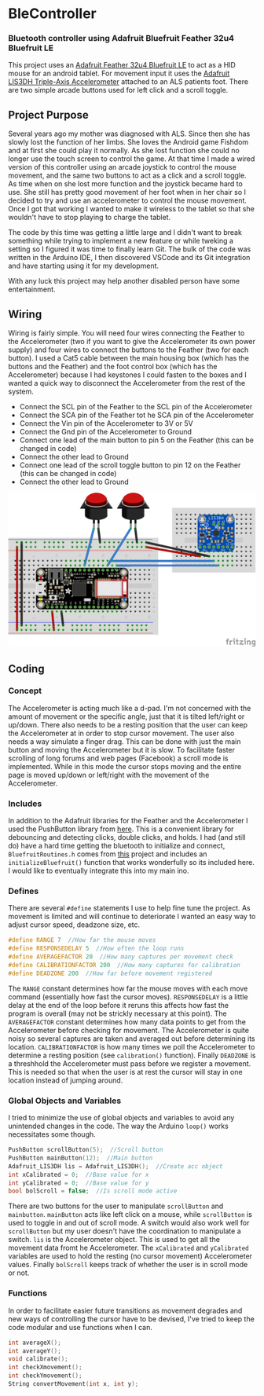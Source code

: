 # BleController
### Bluetooth controller using Adafruit Bluefruit Feather 32u4 Bluefruit LE

This project uses an [Adafruit Feather 32u4 Bluefruit LE](https://learn.adafruit.com/adafruit-feather-32u4-bluefruit-le) to act as a HID mouse for an android tablet.  For movement input it uses the [Adafruit LIS3DH Triple-Axis Accelerometer](https://learn.adafruit.com/adafruit-lis3dh-triple-axis-accelerometer-breakout) attached to an ALS patients foot.  There are two simple arcade buttons used for left click and a scroll toggle. 

## Project Purpose

Several years ago my mother was diagnosed with ALS.  Since then she has slowly lost the function of her limbs.  She loves the Android game Fishdom and at first she could play it normally.  As she lost function she could no longer use the touch screen to control the game.  At that time I made a wired version of this controller using an arcade joystick to control the mouse movement, and the same two buttons to act as a click and a scroll toggle.  As time when on she lost more function and the joystick became hard to use.  She still has pretty good movement of her foot when in her chair so I decided to try and use an accelerometer to control the mouse movement.  Once I got that working I wanted to make it wireless to the tablet so that she wouldn't have to stop playing to charge the tablet.  

The code by this time was getting a little large and I didn't want to break something while trying to implement a new feature or while tweking a setting so I figured it was time to finally learn Git.  The bulk of the code was written in the Arduino IDE, I then discovered VSCode and its Git integration and have starting using it for my development.  

With any luck this project may help another disabled person have some entertainment.  

## Wiring

Wiring is fairly simple.  You will need four wires connecting the Feather to the Accelerometer (two if you want to give the Accelerometer its own power supply) and four wires to connect the buttons to the Feather (two for each button).  I used a Cat5 cable between the main housing box (which has the buttons and the Feather) and the foot control box (which has the Accelerometer) because I had keystones I could fasten to the boxes and I wanted a quick way to disconnect the Accelerometer from the rest of the system.  

* Connect the SCL pin of the Feather to the SCL pin of the Accelerometer
* Connect the SCA pin of the Feather tot he SCA pin of the Accelerometer
* Connect the Vin pin of the Accelerometer to 3V or 5V
* Connect the Gnd pin of the Accelerometer to Ground
* Connect one lead of the main button to pin 5 on the Feather (this can be changed in code)
* Connect the other lead to Ground
* Connect one lead of the scroll toggle button to pin 12 on the Feather (this can be changed in code)
* Connect the other lead to Ground

![Wiring Diagram](images/wiring.png)

## Coding
### Concept
The Accelerometer is acting much like a d-pad.  I'm not concerned with the amount of movement or the specific angle, just that it is tilted left/right or up/down.  There also needs to be a resting position that the user can keep the Accelerometer at in order to stop cursor movement.  The user also needs a way simulate a finger drag.  This can be done with just the main button and moving the Accelerometer but it is slow.  To facilitate faster scrolling of long forums and web pages (Facebook) a scroll mode is implemented. While in this mode the cursor stops moving and the entire page is moved up/down or left/right with the movement of the Accelerometer. 

### Includes
In addition to the Adafruit libraries for the Feather and the Accelerometer I used the PushButton library from [here](https://github.com/kristianklein/PushButton).  This is a convenient library for debouncing and detecting clicks, double clicks, and holds.  I had (and still do) have a hard time getting the bluetooth to initialize and connect,  `BluefruitRoutines.h` comes from [this](https://github.com/cyborg5/iOS_switch_control) project and includes an `initializeBluefruit()` function that works wonderfully so its included here.  I would like to eventually integrate this into my main ino.  

### Defines
There are several `#define` statements I use to help fine tune the project.  As movement is limited and will continue to deteriorate I wanted an easy way to adjust cursor speed, deadzone size, etc.  

```c++
#define RANGE 7  //How far the mouse moves
#define RESPONSEDELAY 5  //How often the loop runs
#define AVERAGEFACTOR 20  //How many captures per movement check
#define CALIBRATIONFACTOR 200  //How many captures for calibration
#define DEADZONE 200  //How far before movement registered
```

The `RANGE` constant determines how far the mouse moves with each move command (essentially how fast the cursor moves).  `RESPONSEDELAY` is a little delay at the end of the loop before it reruns this affects how fast the program is overall (may not be strickly necessary at this point).  The `AVERAGEFACTOR` constant determines how many data points to get from the Accelerometer before checking for movement.  The Accelerometer is quite noisy so several captures are taken and averaged out before determining its location.  `CALIBRATIONFACTOR` is how many times we poll the Accelerometer to determine a resting position (see `calibration()` function).  Finally `DEADZONE` is a threshhold the Accelerometer must pass before we register a movement.  This is needed so that when the user is at rest the cursor will stay in one location instead of jumping around.  

### Global Objects and Variables
I tried to minimize the use of global objects and variables to avoid any unintended changes in the code.  The way the Arduino `loop()` works necessitates some though.

```c++
PushButton scrollButton(5);  //Scroll button
PushButton mainButton(12);  //Main button
Adafruit_LIS3DH lis = Adafruit_LIS3DH();  //Create acc object
int xCalibrated = 0;  //Base value for x
int yCalibrated = 0;  //Base value for y
bool bolScroll = false;  //Is scroll mode active
```

There are two buttons for the user to manipulate `scrollButton` and `mainbutton`.  `mainButton` acts like left click on a mouse, while `scrollButton` is used to toggle in and out of scroll mode.  A switch would also work well for `scrollButton` but my user doesn't have the coordination to manipulate a switch.  `lis` is the Accelerometer object.  This is used to get all the movement data fromt he Accelerometer.  The `xCalibrated` and `yCalibrated` variables are used to hold the resting (no cursor movement) Accelerometer values.  Finally `bolScroll` keeps track of whether the user is in scroll mode or not.  

### Functions
In order to facilitate easier future transitions as movement degrades and new ways of controlling the cursor have to be devised, I've tried to keep the code modular and use functions when I can.  

```c++
int averageX();
int averageY();
void calibrate();
int checkXmovement();
int checkYmovement();
String convertMovement(int x, int y);
```
